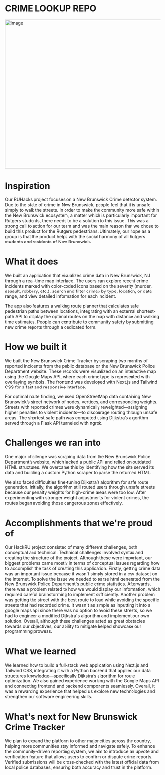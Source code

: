 # CRIME LOOKUP REPO

<img width="806" height="481" alt="image" src="https://github.com/user-attachments/assets/c2624762-2750-487b-a211-71c60ad63225" />

# Inspiration
Our RUHacks project focuses on a New Brunswick Crime detector system. Due to the state of crime in New Brunswick, people feel that it is unsafe simply to walk the streets. In order to make the community more safe within the New Brunswick ecosystem, a matter which is particularly important for Rutgers students, there needs to be a solution to this issue. This was a strong call to action for our team and was the main reason that we chose to build this product for the Rutgers pedestrians. Ultimately, our hope as a group is that the product helps with the social harmony of all Rutgers students and residents of New Brunswick.

# What it does
We built an application that visualizes crime data in New Brunswick, NJ through a real-time map interface. The users can explore recent crime incidents marked with color-coded icons based on the severity (murder, assault, robbery, etc.), search and filter crimes by type, location, or date range, and view detailed information for each incident.

The app also features a walking route planner that calculates safe pedestrian paths between locations, integrating with an external shortest-path API to display the optimal routes on the map with distance and walking time estimates. People can contribute to community safety by submitting new crime reports through a dedicated form.

# How we built it
We built the New Brunswick Crime Tracker by scraping two months of reported incidents from the public database on the New Brunswick Police Department website. These records were visualized on an interactive map using the Google Maps API, where each crime type is represented with overlaying symbols. The frontend was developed with Next.js and Tailwind CSS for a fast and responsive interface.

For optimal route finding, we used OpenStreetMap data containing New Brunswick’s street network of nodes, vertices, and corresponding weights. Streets with reported crimes were dynamically reweighted—assigning higher penalties to violent incidents—to discourage routing through unsafe areas. The shortest safe path was computed using Dijkstra’s algorithm served through a Flask API tunneled with ngrok.

# Challenges we ran into
One major challenge was scraping data from the New Brunswick Police Department’s website, which lacked a public API and relied on outdated HTML structures. We overcame this by identifying how the site served its data and building a custom Python scraper to parse the returned HTML.

We also faced difficulties fine-tuning Dijkstra’s algorithm for safe route generation. Initially, the algorithm still routed users through unsafe streets because our penalty weights for high-crime areas were too low. After experimenting with stronger weight adjustments for violent crimes, the routes began avoiding those dangerous zones effectively.

# Accomplishments that we're proud of
Our HackRU project consisted of many different challenges, both conceptual and technical. Technical challenges involved syntax and creating the structure of the project. Although these were important, our biggest problems came mostly in terms of conceptual issues regarding how to accomplish the task of creating this application. Firstly, getting crime data was an important issue because it wasn't simply stored in a csv dataset on the internet. To solve the issue we needed to parse html generated from the New Brunswick Police Department's public crime statistics. Afterwards, there was a problem related to how we would display our information, which required careful brainstorming to implement sufficiently. Another problem was getting the street with the best route to load while avoiding the specific streets that had recorded crime. It wasn't as simple as inputting it into a google maps api since there was no option to avoid these streets, so we had to engineer a modified Dijkstra's algorithm and implement our own solution. Overall, although these challenges acted as great obstacles towards our objectives, our ability to mitigate helped showcase our programming prowess.

# What we learned
We learned how to build a full-stack web application using Next.js and Tailwind CSS, integrating it with a Python backend that applied our data structures knowledge—specifically Dijkstra’s algorithm for route optimization. We also gained experience working with the Google Maps API and connecting frontend and backend components seamlessly. Overall, it was a rewarding experience that helped us explore new technologies and strengthen our software engineering skills.

# What's next for New Brunswick Crime Tracker
We plan to expand the platform to other major cities across the country, helping more communities stay informed and navigate safely. To enhance the community-driven reporting system, we aim to introduce an upvote and verification feature that allows users to confirm or dispute crime reports. Verified submissions will be cross-checked with the latest official data from local police databases, ensuring both accuracy and trust in the platform.
